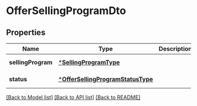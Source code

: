 # OfferSellingProgramDto

## Properties
Name | Type | Description | Notes
------------ | ------------- | ------------- | -------------
**sellingProgram** | [***SellingProgramType**](SellingProgramType.md) |  | [default to null]
**status** | [***OfferSellingProgramStatusType**](OfferSellingProgramStatusType.md) |  | [default to null]

[[Back to Model list]](../README.md#documentation-for-models) [[Back to API list]](../README.md#documentation-for-api-endpoints) [[Back to README]](../README.md)


